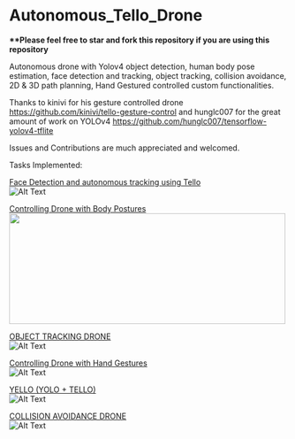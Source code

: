# Autonomous_Tello_Drone


<strong>****Please feel free to star and fork this repository if you are using this repository**</strong>
<br>

Autonomous drone with Yolov4 object detection, human body pose estimation, face detection and tracking, object
tracking, collision avoidance, 2D & 3D path planning, Hand Gestured controlled custom functionalities.

Thanks to kinivi for his gesture controlled drone https://github.com/kinivi/tello-gesture-control and 
hunglc007 for the great amount of work on YOLOv4 https://github.com/hunglc007/tensorflow-yolov4-tflite


Issues and Contributions are much appreciated and welcomed.

Tasks Implemented:



<a href = "https://docs.google.com/document/d/1mJLOFmYJR3_lwulXbFo9xPlZeyhrE8fGUUqaGJp-D8E/edit?usp=sharing">Face Detection and autonomous tracking using Tello</a>
<br>
![Alt Text](https://media.giphy.com/media/pbUUosBTJvHB8dcBlt/giphy.gif)


<a href = "https://docs.google.com/document/d/1y9khZpOGKjGJCUQZ57rkCHlggiHYKgNM4H_ywQRK9vA/edit?usp=sharing">Controlling Drone with Body Postures</a>
<br>
<img src="media/pose.gif" width="500" height="200" />
<!-- ![Alt Text](media/pose.gif) -->
<a href = "https://docs.google.com/document/d/1ggcyaVEsYBYFHXd-6JOxFXVxzy4JpwnMMVTWG_QR1k0/edit?usp=sharing">OBJECT TRACKING DRONE</a>
<br>
![Alt Text](https://media.giphy.com/media/nFPnT4rsocLo0Yp2h4/giphy-downsized-large.gif)


<a href = "https://docs.google.com/document/d/1NLtzHmJQeq8zbff7-giVSZhrPpY2SUJ17wTl4hXjUKo/edit?usp=sharing">Controlling Drone with Hand Gestures</a>
<br>
![Alt Text](https://media.giphy.com/media/JhSn4DlSTrT02TC0WL/giphy-downsized-large.gif)



<a href = "https://docs.google.com/document/d/176svJvbsMvaq3LaIZuCU5mxRjb7QEjgnEIJY3EGsS4o/edit?usp=sharing">YELLO (YOLO + TELLO)</a>
<br>
![Alt Text](https://media.giphy.com/media/MadclgySfxRvGQRRsl/giphy.gif)


<a href = "https://docs.google.com/document/d/1ZQKTUUPzEcjHAVBY3WPSpLZYeBfknl8yi7NDMbW96gQ/edit?usp=sharing">COLLISION AVOIDANCE DRONE</a>
<br>
![Alt Text](https://media.giphy.com/media/Is5cqLSqUGL1dxFunW/giphy-downsized-large.gif)











